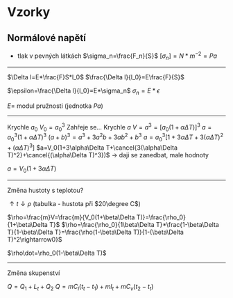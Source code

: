 # Vzorky
## Normálové napětí
- tlak v pevných látkách
$\sigma_n=\frac{F_n}{S}$
$[\sigma_n]=N*m^{-2}=Pa$

---

$\Delta l=E*\frac{F}S*l_0$
$\frac{\Delta l}{l_0}=E\frac{F}{S}$

$\epsilon=\frac{\Delta l}{l_0}=E*\sigma_n$
$\sigma_n=E*\epsilon$

$E=$ modul pružnosti (jednotka $Pa$)

---

Krychle $a_0$
$V_0=a_0^3$
Zahřeje se…
Krychle $a$
$V=a^3=[a_0(1+\alpha\Delta T)]^3$
$a=a_0^3(1+\alpha\Delta T)^3$
$(a+b)^3=a^3+3a^2b+3ab^2+b^3$
$a=a_0^3[1+3\alpha\Delta T+3(\alpha\Delta T)^2+(\alpha\Delta T)^3]$
$a=V_0(1+3\alpha\Delta T+\cancel{3(\alpha\Delta T)^2}+\cancel{(\alpha\Delta T)^3})$
→ daji se zanedbat, male hodnoty

$a=V_0(1+3\alpha\Delta T)$

---

Změna hustoty s teplotou?

$\uparrow t\downarrow\rho$ (tabulka - hustota při $20\degree C$)

$\rho=\frac{m}V=\frac{m}{V_0(1+\beta\Delta T)}=\frac{\rho_0}{1+\beta\Delta T}$
$\rho=\frac{\rho_0}{1\beta\Delta T}*\frac{1-\beta\Delta T}{1-\beta\Delta T}=\frac{\rho(1-\beta\Delta T)}{1-(\beta\Delta T)^2\rightarrow0}$

$\rho\dot=\rho_0(1-\beta\Delta T)$

---

Změna skupenství

$Q=Q_1+L_t+Q_2$
$Q=mC_l(t_t-t_1)+ml_t+mC_v(t_2-t_t)$

